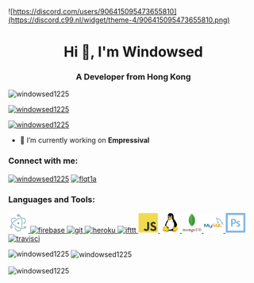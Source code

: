 ![https://discord.com/users/906415095473655810](https://discord.c99.nl/widget/theme-4/906415095473655810.png)
<h1 align="center">Hi 👋, I'm Windowsed</h1>
<h3 align="center">A Developer from Hong Kong</h3>

<p align="left"> <img src="https://komarev.com/ghpvc/?username=windowsed1225&label=Profile%20views&color=0e75b6&style=flat" alt="windowsed1225" /> </p>

<p align="left"> <a href="https://github.com/ryo-ma/github-profile-trophy"><img src="https://github-profile-trophy.vercel.app/?username=windowsed1225" alt="windowsed1225" /></a> </p>

<p align="left"> <a href="https://twitter.com/windowsed1225" target="blank"><img src="https://img.shields.io/twitter/follow/windowsed1225?logo=twitter&style=for-the-badge" alt="windowsed1225" /></a> </p>

- 🔭 I’m currently working on **Empressival**

<h3 align="left">Connect with me:</h3>
<p align="left">
<a href="https://twitter.com/windowsed1225" target="blank"><img align="center" src="https://raw.githubusercontent.com/rahuldkjain/github-profile-readme-generator/master/src/images/icons/Social/twitter.svg" alt="windowsed1225" height="30" width="40" /></a>
<a href="https://www.youtube.com/c/flqt1a" target="blank"><img align="center" src="https://raw.githubusercontent.com/rahuldkjain/github-profile-readme-generator/master/src/images/icons/Social/youtube.svg" alt="flqt1a" height="30" width="40" /></a>
</p>

<h3 align="left">Languages and Tools:</h3>
<p align="left"> <a href="https://www.electronjs.org" target="_blank" rel="noreferrer"> <img src="https://raw.githubusercontent.com/devicons/devicon/master/icons/electron/electron-original.svg" alt="electron" width="40" height="40"/> </a> <a href="https://firebase.google.com/" target="_blank" rel="noreferrer"> <img src="https://www.vectorlogo.zone/logos/firebase/firebase-icon.svg" alt="firebase" width="40" height="40"/> </a> <a href="https://git-scm.com/" target="_blank" rel="noreferrer"> <img src="https://www.vectorlogo.zone/logos/git-scm/git-scm-icon.svg" alt="git" width="40" height="40"/> </a> <a href="https://heroku.com" target="_blank" rel="noreferrer"> <img src="https://www.vectorlogo.zone/logos/heroku/heroku-icon.svg" alt="heroku" width="40" height="40"/> </a> <a href="https://ifttt.com/" target="_blank" rel="noreferrer"> <img src="https://www.vectorlogo.zone/logos/ifttt/ifttt-ar21.svg" alt="ifttt" width="40" height="40"/> </a> <a href="https://developer.mozilla.org/en-US/docs/Web/JavaScript" target="_blank" rel="noreferrer"> <img src="https://raw.githubusercontent.com/devicons/devicon/master/icons/javascript/javascript-original.svg" alt="javascript" width="40" height="40"/> </a> <a href="https://www.linux.org/" target="_blank" rel="noreferrer"> <img src="https://raw.githubusercontent.com/devicons/devicon/master/icons/linux/linux-original.svg" alt="linux" width="40" height="40"/> </a> <a href="https://www.mongodb.com/" target="_blank" rel="noreferrer"> <img src="https://raw.githubusercontent.com/devicons/devicon/master/icons/mongodb/mongodb-original-wordmark.svg" alt="mongodb" width="40" height="40"/> </a> <a href="https://www.mysql.com/" target="_blank" rel="noreferrer"> <img src="https://raw.githubusercontent.com/devicons/devicon/master/icons/mysql/mysql-original-wordmark.svg" alt="mysql" width="40" height="40"/> </a> <a href="https://www.photoshop.com/en" target="_blank" rel="noreferrer"> <img src="https://raw.githubusercontent.com/devicons/devicon/master/icons/photoshop/photoshop-line.svg" alt="photoshop" width="40" height="40"/> </a> <a href="https://travis-ci.org" target="_blank" rel="noreferrer"> <img src="https://www.vectorlogo.zone/logos/travis-ci/travis-ci-icon.svg" alt="travisci" width="40" height="40"/> </a> </p>

<p><img align="left" src="https://github-readme-stats.vercel.app/api/top-langs?username=windowsed1225&show_icons=true&locale=en&layout=compact" alt="windowsed1225" /></p>

<p>&nbsp;<img align="center" src="https://github-readme-stats.vercel.app/api?username=windowsed1225&show_icons=true&locale=en" alt="windowsed1225" /></p>

<p><img align="center" src="https://github-readme-streak-stats.herokuapp.com/?user=windowsed1225&" alt="windowsed1225" /></p>
